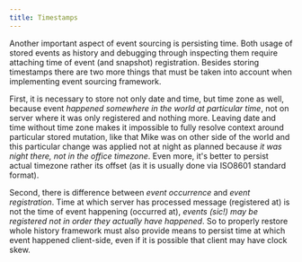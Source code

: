 ```yaml
---
title: Timestamps
---
```


Another important aspect of event sourcing is persisting time. Both 
usage of stored events as history and debugging through inspecting them 
require attaching time of event (and snapshot) registration. Besides
storing timestamps there are two more things that must be taken into 
account when implementing event sourcing framework. 

First, it is necessary to store not only date and time, but time zone as 
well, because event _happened somewhere in the world at particular 
time_, not on server where it was only registered and nothing more. 
Leaving date and time without time zone makes it impossible to fully 
resolve context around particular stored mutation, like that Mike was on
other side of the world and this particular change was applied not at 
night as planned because _it was night there, not in the office 
timezone_. Even more, it's better to persist actual timezone rather its 
offset (as it is usually done via ISO8601 standard format). 

Second, there is difference between _event occurrence_ and _event 
registration_. Time at which server has processed message (registered 
at) is not the time of event happening (occurred at), _events (sic!) 
may be registered not in order they actually have happened_. So to 
properly restore whole history framework must also provide means to
persist time at which event happened client-side, even if it is possible
that client may have clock skew.
